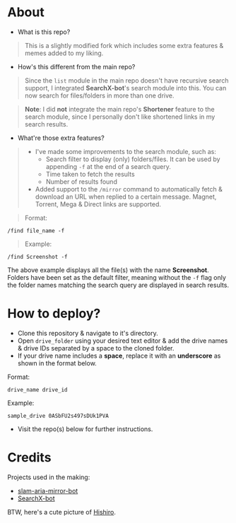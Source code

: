 # About
* What is this repo?
> This is a slightly modified fork which includes some extra features & memes added to my liking.
* How's this different from the main repo?
> Since the `list` module in the main repo doesn't have recursive search support, I integrated **SearchX-bot**'s search module into this. You can now search for files/folders in more than one drive.  

> **Note**: I did **not** integrate the main repo's **Shortener** feature to the search module, since I personally don't like shortened links in my search results.
* What're those extra features?
> * I've made some improvements to the search module, such as:  
>   * Search filter to display (only) folders/files. It can be used by appending `-f` at the end of a search query.  
>   * Time taken to fetch the results
>   * Number of results found
>  * Added support to the `/mirror` command to automatically fetch & download an URL when replied to a certain message. Magnet, Torrent, Mega & Direct links are supported.

> Format:
```
/find file_name -f
```
>Example:
```
/find Screenshot -f
```
The above example displays all the file(s) with the name **Screenshot**. Folders have been set as the default filter, meaning without the `-f` flag only the folder names matching the search query are displayed in search results.

# How to deploy?

* Clone this repository & navigate to it's directory.
* Open `drive_folder` using your desired text editor & add the drive names & drive IDs separated by a space to the cloned folder.
* If your drive name includes a **space**, replace it with an **underscore** as shown in the format below.

Format:

```
drive_name drive_id
```

Example:

```
sample_drive 0ASbFU2s497sDUk1PVA
```
* Visit the repo(s) below for further instructions.

# Credits

Projects used in the making:

* [slam-aria-mirror-bot](https://github.com/breakdowns/slam-aria-mirror-bot)
* [SearchX-bot](https://github.com/SVR666/SearchX-bot)

BTW, here's a cute picture of [Hishiro](https://i.imgur.com/QPkgVg6.png).
